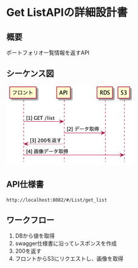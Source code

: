 # Get ListAPIの詳細設計書

## 概要
ポートフォリオ一覧情報を返すAPI

## シーケンス図
![getList](../diagrams/getList.png)

## API仕様書
`http://localhost:8082/#/List/get_list`

## ワークフロー
1. DBから値を取得
2. swagger仕様書に沿ってレスポンスを作成
3. 200を返す
4. フロントからS3にリクエストし、画像を取得
